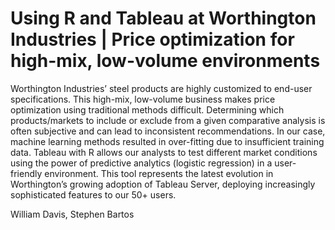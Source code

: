 # Using R and Tableau at Worthington Industries | Price optimization for high-mix, low-volume environments
Worthington Industries’ steel products are highly customized to end-user specifications. This high-mix, low-volume business makes price optimization using traditional methods difficult. Determining which products/markets to include or exclude from a given comparative analysis is often subjective and can lead to inconsistent recommendations. In our case, machine learning methods resulted in over-fitting due to insufficient training data. Tableau with R allows our analysts to test different market conditions using the power of predictive analytics (logistic regression) in a user-friendly environment. This tool represents the latest evolution in Worthington’s growing adoption of Tableau Server, deploying increasingly sophisticated features to our 50+ users. 

William Davis, Stephen Bartos
